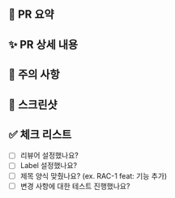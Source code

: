 ## 🦝 PR 요약

## ✨ PR 상세 내용

## 🚨 주의 사항

## 📸 스크린샷

## ✅ 체크 리스트

- [ ] 리뷰어 설정했나요?
- [ ] Label 설정했나요?
- [ ] 제목 양식 맞췄나요? (ex. RAC-1 feat: 기능 추가)
- [ ] 변경 사항에 대한 테스트 진행했나요?

